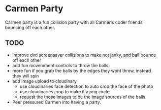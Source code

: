 # Carmen Party

Carmen party is a fun collision party with all Carmens coder friends bouncing off each other.

## TODO

- improve dvd screensaver collisions to make not janky, and ball bounce off each other
- add fun movemment controls to throw the balls
- more fun if you grab the balls by the edges they wont throw, instead they will spin
- add image upload to cloudinary
  - use cloudinaries face detection to auto crop the face of the photo
  - use cloudinaries crop to make it a png circle
  - request the these images to be the image sources of the balls
- Peer pressured Carmen into having a party.
